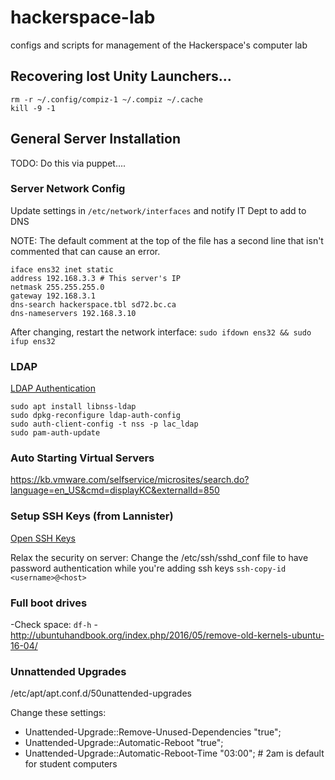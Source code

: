 # hackerspace-lab
configs and scripts for management of the Hackerspace's computer lab

## Recovering lost Unity Launchers...
```
rm -r ~/.config/compiz-1 ~/.compiz ~/.cache
kill -9 -1
```

## General Server Installation
TODO: Do this via puppet....

### Server Network Config
Update settings in `/etc/network/interfaces` and notify IT Dept to add to DNS 

NOTE: The default comment at the top of the file has a second line that isn't commented that can cause an error.
```
iface ens32 inet static
address 192.168.3.3 # This server's IP
netmask 255.255.255.0
gateway 192.168.3.1
dns-search hackerspace.tbl sd72.bc.ca
dns-nameservers 192.168.3.10
```
After changing, restart the network interface: `sudo ifdown ens32 && sudo ifup ens32`
### LDAP
[LDAP Authentication](https://help.ubuntu.com/lts/serverguide/openldap-server.html#openldap-auth-config)
```
sudo apt install libnss-ldap
sudo dpkg-reconfigure ldap-auth-config
sudo auth-client-config -t nss -p lac_ldap
sudo pam-auth-update
```

### Auto Starting Virtual Servers
https://kb.vmware.com/selfservice/microsites/search.do?language=en_US&cmd=displayKC&externalId=850

### Setup SSH Keys (from Lannister)
[Open SSH Keys](https://help.ubuntu.com/community/SSH/OpenSSH/Keys)

Relax the security on server: Change the /etc/ssh/sshd_conf file to have password authentication while you're adding ssh keys
```ssh-copy-id <username>@<host>```

### Full boot drives

-Check space: `df-h`
-http://ubuntuhandbook.org/index.php/2016/05/remove-old-kernels-ubuntu-16-04/

### Unnattended Upgrades
/etc/apt/apt.conf.d/50unattended-upgrades

Change these settings:

* Unattended-Upgrade::Remove-Unused-Dependencies "true";
* Unattended-Upgrade::Automatic-Reboot "true";
* Unattended-Upgrade::Automatic-Reboot-Time "03:00";  # 2am is default for student computers




